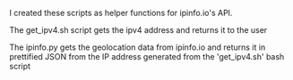 I created these scripts as helper functions for ipinfo.io's API.

The get_ipv4.sh script gets the ipv4 address and returns it to the user

The ipinfo.py gets the geolocation data from ipinfo.io and returns it in prettified JSON from the IP address generated from the 'get_ipv4.sh' bash script
